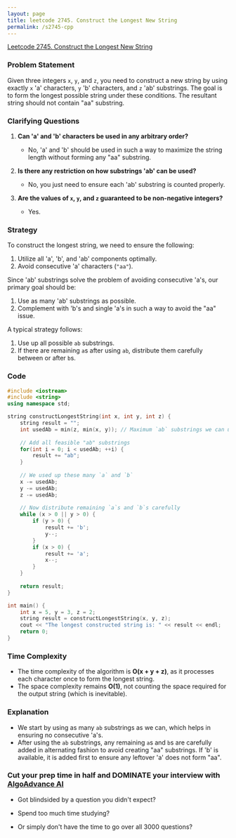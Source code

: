 ```yaml
---
layout: page
title: leetcode 2745. Construct the Longest New String
permalink: /s2745-cpp
---
```

[Leetcode 2745. Construct the Longest New String](https://algoadvance.github.io/algoadvance/l2745)
### Problem Statement
Given three integers `x`, `y`, and `z`, you need to construct a new string by using exactly `x` 'a' characters, `y` 'b' characters, and `z` 'ab' substrings. The goal is to form the longest possible string under these conditions. The resultant string should not contain "aa" substring.

### Clarifying Questions

1. **Can 'a' and 'b' characters be used in any arbitrary order?**
   - No, 'a' and 'b' should be used in such a way to maximize the string length without forming any "aa" substring.

2. **Is there any restriction on how substrings 'ab' can be used?**
   - No, you just need to ensure each 'ab' substring is counted properly.

3. **Are the values of `x`, `y`, and `z` guaranteed to be non-negative integers?**
   - Yes.

### Strategy
To construct the longest string, we need to ensure the following:
1. Utilize all 'a', 'b', and 'ab' components optimally.
2. Avoid consecutive 'a' characters (`"aa"`).

Since 'ab' substrings solve the problem of avoiding consecutive 'a's, our primary goal should be:
1. Use as many 'ab' substrings as possible.
2. Complement with 'b's and single 'a's in such a way to avoid the "aa" issue.

A typical strategy follows:
1. Use up all possible `ab` substrings.
2. If there are remaining `a`s after using `ab`, distribute them carefully between or after `b`s.

### Code

```cpp
#include <iostream>
#include <string>
using namespace std;

string constructLongestString(int x, int y, int z) {
    string result = "";
    int usedAb = min(z, min(x, y)); // Maximum `ab` substrings we can use
    
    // Add all feasible "ab" substrings
    for(int i = 0; i < usedAb; ++i) {
        result += "ab";
    }
    
    // We used up these many `a` and `b`
    x -= usedAb;
    y -= usedAb;
    z -= usedAb;
    
    // Now distribute remaining `a`s and `b`s carefully
    while (x > 0 || y > 0) {
        if (y > 0) {
            result += 'b';
            y--;
        }
        if (x > 0) {
            result += 'a';
            x--;
        }
    }
    
    return result;
}

int main() {
    int x = 5, y = 3, z = 2;
    string result = constructLongestString(x, y, z);
    cout << "The longest constructed string is: " << result << endl;
    return 0;
}
```

### Time Complexity
- The time complexity of the algorithm is **O(x + y + z)**, as it processes each character once to form the longest string.
- The space complexity remains **O(1)**, not counting the space required for the output string (which is inevitable).

### Explanation
- We start by using as many `ab` substrings as we can, which helps in ensuring no consecutive 'a's.
- After using the `ab` substrings, any remaining `a`s and `b`s are carefully added in alternating fashion to avoid creating "aa" substrings. If 'b' is available, it is added first to ensure any leftover 'a' does not form "aa".


### Cut your prep time in half and DOMINATE your interview with [AlgoAdvance AI](https://algoAdvance.com)

- Got blindsided by a question you didn't expect?

- Spend too much time studying?

- Or simply don't have the time to go over all 3000 questions?

